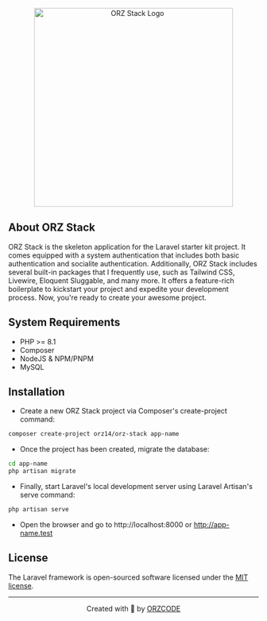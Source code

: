 <p align="center"><a href="https://orzproject.my.id" target="_blank"><img src="https://cdn.jsdelivr.net/gh/orz14/orzcode@main/img/orz-stack_laravel.webp" width="400" alt="ORZ Stack Logo"></a></p>

## About ORZ Stack

ORZ Stack is the skeleton application for the Laravel starter kit project. It comes equipped with a system authentication that includes both basic authentication and socialite authentication. Additionally, ORZ Stack includes several built-in packages that I frequently use, such as Tailwind CSS, Livewire, Eloquent Sluggable, and many more. It offers a feature-rich boilerplate to kickstart your project and expedite your development process. Now, you're ready to create your awesome project.

## System Requirements

-   PHP >= 8.1
-   Composer
-   NodeJS & NPM/PNPM
-   MySQL

## Installation

-   Create a new ORZ Stack project via Composer's create-project command:

```bash
composer create-project orz14/orz-stack app-name
```

-   Once the project has been created, migrate the database:

```bash
cd app-name
php artisan migrate
```

-   Finally, start Laravel's local development server using Laravel Artisan's serve command:

```bash
php artisan serve
```

-   Open the browser and go to http://localhost:8000 or http://app-name.test

## License

The Laravel framework is open-sourced software licensed under the [MIT license](https://opensource.org/licenses/MIT).

---

<p align="center">Created with 💜 by <a href="https://orzproject.my.id" target="_blank">ORZCODE</a></p>
